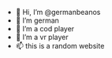 - 👋 Hi, I’m @germanbeanos
- 👀 I’m german
- 🌱 I’m a cod player
- 💞️ I’m a vr player
- 📫 this  is  a random website

<!---
germanbeanos/germanbeanos is a ✨ special ✨ repository because its `README.md` (this file) appears on your GitHub profile.
You can click the Preview link to take a look at your changes.
--->
